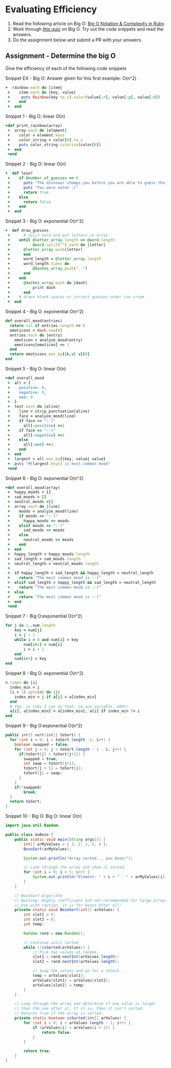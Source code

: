 # Evaluating Efficiency

1. Read the following article on Big O: [Big O Notation & Complexity in Ruby](https://samurails.com/interview/big-o-notation-complexity-ruby/)
2. Work through [this quiz](http://www.codequizzes.com/computer-science/big-o-algorithms) on Big O. Try out the code snippets and read the answers.
3. Do the assignment below and submit a PR with your answers.


## Assignment - Determine the big O
Give the efficiency of each of the following code snippets

Snippet EX - Big O: Answer given for this first example: O(n^2)
```ruby
+  rainbow.each do |item|
 +    item.each do |key, value|
 +     puts Rainbow(key.to_s).color(value[:r], value[:g], value[:b])
 +    end
 +  end
```

Snippet 1 - Big O: linear O(n)
```ruby
+def print_rainbow(array)
 +  array.each do |element|
 +    color = element.keys
 +    color_string = color[0].to_s
 +    puts color_string.colorize(color[0])
 +  end
 +end
```

Snippet 2 - Big O: linear O(n)
```ruby
+  def lose?
 +    if @number_of_guesses == 0
 +      puts "The dinosaur chomps you before you are able to guess the word, '#{ @answer_validation_array.join("") }'."
 +      puts "You were eaten :("
 +      return true
 +    else
 +      return false
 +    end
 +  end
```

Snippet 3 - Big O: exponential O(n^2)
```ruby
+  def draw_guesses
 +  	# split word and put letters in array
 +    until @letter_array.length == @word.length
 +      	@word.split("").each do |letter|
 +    	@letter_array.push(letter)
 +      end
 +    	word_length = @letter_array.length
 +    	word_length.times do
 +    		@dashes_array.push("_ ")
 +    	end
 +    end
 +		@dashes_array.each do |dash|
 +			print dash
 +		end
 +    # draws blank spaces or correct guesses under ice cream
 +  end
```

Snippet 4 - Big O: exponential O(n^2)
```ruby
def overall_mood(entries)
  return nil if entries.length == 0
  emoticons = Hash.new(0)
  entries.each do |entry|
    emoticon = analyze_mood(entry)
    emoticons[emoticon] += 1
  end
  return emoticons.max_by{|k,v| v}[0]
end
```

Snippet 5 - Big O: linear O(n)
```ruby
+def overall_mood
 +  all = {
 +    positive: 0,
 +    negative: 0,
 +    meh: 0
 +  }
 +  text.each do |aline|
 +    line = strip_punctuation(aline)
 +    face = analyze_mood(line)
 +    if face == ":-)"
 +      all[:positive] +=1
 +    if face == ":-("
 +      all[:negative] +=1
 +    else
 +      all[:meh] +=1
 +    end
 +  end
 +  largest = all.max_by{|key, value| value}
 +  puts "#{largest.keys} is most common mood"
 +end
```

Snippet 6 - Big O: exponential O(n^2)
```ruby
+def overall_mood(array)
 +  happy_moods = []
 +  sad_moods = []
 +  neutral_moods =[]
 +  array.each do |line|
 +    moods = analyze_mood(line)
 +    if moods == ":-)"
 +      happy_moods << moods
 +    elsif moods == ":-("
 +      sad_moods << moods
 +    else
 +      neutral_moods << moods
 +    end
 +  end
 +  happy_length = happy_moods.length
 +  sad_length = sad_moods.length
 +  neutral_length = neutral_moods.length
 +
 +  if happy_length > sad_length && happy_length > neutral_length
 +    return "The most common mood is :-)"
 +  elsif sad_length > happy_length && sad_length > neutral_length
 +    return "The most common mood is :-("
 +  else
 +    return "The most common mood is :-|"
 +  end
 +end
```

Snippet 7 - Big O:exponential O(n^2)
```ruby
for j in 2..num.length
	key = num[j]
	i = j - 1
	while i > 0 and num[i] > key
		num[i+1] = num[i]
		i = i - 1
	end
	num[i+1] = key
end
```

Snippet 8 - Big O: exponential O(n^2)
```ruby
n.times do |i|
  index_min = i
  (i + 1).upto(n) do |j|
    index_min = j if a[j] < a[index_min]
  end
  # Yep, in ruby I can do that, no aux variable. w00t!
  a[i], a[index_min] = a[index_min], a[i] if index_min != i
end
```

Snippet 9 - Big O:exponential O(n^2)
```java
public int[] sort(int[] toSort) {
  for (int i = 0; i < toSort.length -1; i++) {
    boolean swapped = false;
    for (int j = 0; j < toSort.length - 1 - i; j++) {
      if(toSort[j] > toSort[j+1]) {
        swapped = true;
        int swap = toSort[j+1];
        toSort[j + 1] = toSort[j];
        toSort[j] = swap;
      }
    }
    if(!swapped)
        break;
  }
  return toSort;
}
```

Snippet 10 - Big O: Big O: linear O(n)
```java
import java.util.Random;

public class GoBozo {
	public static void main(String args[]) {
		int[] arMyValues = { 3, 2, 1, 5, 4 };
		BozoSort(arMyValues);

		System.out.println("Array sorted... you bozo!");

		// Loop through the array and show it sorted.
		for (int i = 0; i < 5; i++) {
			System.out.println("Element: " + i + " - " + arMyValues[i]);
		}
	}

	// BozoSort Algorithm
	// Warning: Highly inefficient and not recommended for large arrays.
	// Use with caution, it is for bozos after all!
	private static void BozoSort(int[] arValues) {
		int slot1 = 0;
		int slot2 = 0;
		int temp;

		Random rand = new Random();

		// Continue until sorted
		while (!isSorted(arValues)) {
			// Pick two values at random.
			slot1 = rand.nextInt(arValues.length);
			slot2 = rand.nextInt(arValues.length);

			// Swap the values and go for a retest.
			temp = arValues[slot1];
			arValues[slot1] = arValues[slot2];
			arValues[slot2] = temp;
		}
	}

	// Loop through the array and determine if one value is larger
	// than the one after it. If it is, then it isn't sorted.
	// Returns true if the array is sorted.
	private static boolean isSorted(int[] arValues) {
		for (int i = 0; i < arValues.length - 1; i++) {
			if (arValues[i] > arValues[i + 1]) {
				return false;
			}
		}

		return true;
	}
}
```
